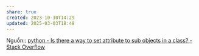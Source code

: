 ```yaml
---
share: true
created: 2023-10-30T14:29
updated: 2025-03-03T18:48
---
```

Nguồn:: [python - Is there a way to set attribute to sub objects in a class? - Stack Overflow](https://stackoverflow.com/questions/77589457/is-there-a-way-to-set-attribute-to-sub-objects-in-a-class/77589533?noredirect=1#comment136786147_77589533)